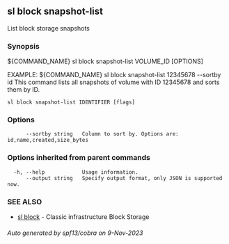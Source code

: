 ## sl block snapshot-list

List block storage snapshots

### Synopsis

${COMMAND_NAME} sl block snapshot-list VOLUME_ID [OPTIONS]

EXAMPLE:
   ${COMMAND_NAME} sl block snapshot-list 12345678 --sortby id 
   This command lists all snapshots of volume with ID 12345678 and sorts them by ID.

```
sl block snapshot-list IDENTIFIER [flags]
```

### Options

```
      --sortby string   Column to sort by. Options are: id,name,created,size_bytes
```

### Options inherited from parent commands

```
  -h, --help            Usage information.
      --output string   Specify output format, only JSON is supported now.
```

### SEE ALSO

* [sl block](sl_block.md)	 - Classic infrastructure Block Storage

###### Auto generated by spf13/cobra on 9-Nov-2023
